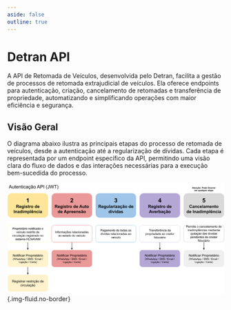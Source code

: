 ```yaml
---
aside: false
outline: true
---
```


# Detran API<Badge type="info" text="1.1.0" />

A API de Retomada de Veículos, desenvolvida pelo Detran, facilita a gestão de processos de retomada extrajudicial de veículos. Ela oferece endpoints para autenticação, criação, cancelamento de retomadas e transferência de propriedade, automatizando e simplificando operações com maior eficiência e segurança.

## Visão Geral

O diagrama abaixo ilustra as principais etapas do processo de retomada de veículos, desde a autenticação até a regularização de dívidas. Cada etapa é representada por um endpoint específico da API, permitindo uma visão clara do fluxo de dados e das interações necessárias para a execução bem-sucedida do processo.
  
![Fluxo de Dados da API](./api.svg){.img-fluid.no-border}

<OASpec
  :groupByTags="false"
  :hideInfo="true"
  :hideServers="true"
  :hideBranding="true"
  :hidePathsSummary="false"
  :spec="loadSpec"
/>

<script setup lang="ts">
  import { useTheme } from 'vitepress-openapi/client'
  import openApiConfig from '../../.vitepress/theme/openapi.config'
  import detranSpec from './detran.json'

  useTheme({
    ...openApiConfig,
    operation: {
        // Set the operation badges. The order is respected.
        badges: ['deprecated'],
        // Slots to render in the OAOperation component.
        slots: [
          'header',
          // 'tags',
          'path',
          'description',
          'security',
          'request-body',
          'parameters',
          'responses',
          // 'code-samples',
        ],
        // Slots to hide in the OAOperation component.
        hiddenSlots: ['try-it', 'branding', 'footer', 'playground'],
        // Set the number of columns to use in the OAOperation component.
        cols: 1,
      }
     })

  const loadSpec = JSON.parse(JSON.stringify(detranSpec))
  loadSpec.servers = [
    {
      url: 'https://api.detran.gov.br',
      description: 'Servidor de Produção',
    },
  ]
 </script>
